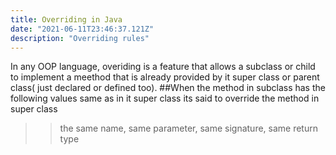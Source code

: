 ```yaml
---
title: Overriding in Java
date: "2021-06-11T23:46:37.121Z"
description: "Overriding rules"
---
```


In any OOP language, overiding is a feature that allows a subclass or child to implement a meethod that is already provided by it super class or parent class( just declared or defined too).
##When the method in subclass has the following values same as in it super class its said to override the method in super class

> > the same name,
> > same parameter,
> > same signature,
> > same return type
